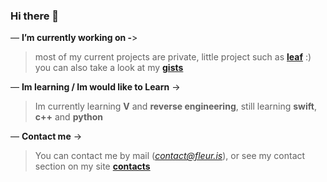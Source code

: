 ### Hi there 👋

— **I’m currently working on -**>
> most of my current projects are private, little project such as **[leaf](https://github.com/withs/leaf)** :) you can also take a look at my **[gists](https://gist.github.com/withs)** 

— **Im learning / Im would like to Learn** ->
> Im currently learning **V** and **reverse engineering**, still learning **swift**, **c++** and **python**

— **Contact me** ->
> You can contact me by mail (*contact@fleur.is*), or see my contact section on my site **[contacts](https://fleur.is)**
